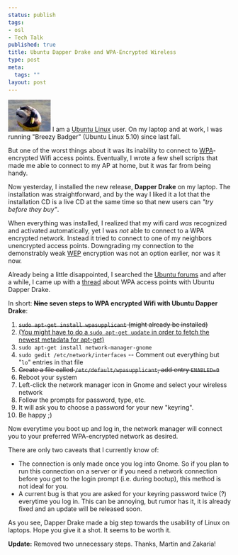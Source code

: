 ```yaml
--- 
status: publish
tags: 
- osl
- Tech Talk
published: true
title: Ubuntu Dapper Drake and WPA-Encrypted Wireless
type: post
meta: 
  tags: ""
layout: post
---
```

<img id="image74" src="/media/wp/2006/06/ente.thumbnail.jpg" alt="Drake: a Male duck, from wikipedia" />
I am a <a href="http://ubuntu.com">Ubuntu Linux</a> user. On my laptop and at work, I was running "Breezy Badger" (Ubuntu Linux 5.10) since last fall.

But one of the worst things about it was its inability to connect to <a href="http://en.wikipedia.org/wiki/Wi-Fi_Protected_Access">WPA</a>-encrypted Wifi access points. Eventually, I wrote a few shell scripts that made me able to connect to my AP at home, but it was far from being handy.

Now yesterday, I installed the new release, <strong>Dapper Drake</strong> on my laptop. The installation was straightforward, and by the way I liked it a lot that the installation CD is a live CD at the same time so that new users can <em>"try before they buy"</em>.

When everything was installed, I realized that my wifi card <em>was</em> recognized and activated automatically, yet I was <em>not</em> able to connect to a WPA encrypted network. Instead it tried to connect to one of my neighbors unencrypted access points. Downgrading my connection to the demonstrably weak <a href="http://en.wikipedia.org/wiki/Wired_Equivalent_Privacy">WEP</a> encryption was not an option earlier, nor was it now.

Already being a little disappointed, I searched the <a href="http://ubuntuforums.org">Ubuntu forums</a> and after a while, I came up with a <a href="http://www.ubuntuforums.org/showthread.php?p=1035708">thread</a> about WPA access points with Ubuntu Dapper Drake.

In short: <strong><del datetime="2006-06-20T16:53:11+00:00">Nine</del> seven steps to WPA encrypted Wifi with Ubuntu Dapper Drake</strong>:
<ol>
	<li><del datetime="2006-06-20T16:53:11+00:00"><code>sudo apt-get install wpasupplicant</code> (might already be installed)</del></li>
	<li><ins datetime="2006-06-27T21:54:04+00:00">(You might have to do a <code>sudo apt-get update</code> in order to fetch the newest metadata for apt-get)</ins></li>
	<li><code>sudo apt-get install network-manager-gnome</code></li>
	<li><code>sudo gedit /etc/network/interfaces</code>  -- Comment out everything but "<code>lo</code>" entries in that file</li>
	<li><del datetime="2006-06-20T16:53:11+00:00">Create a file called <code>/etc/default/wpasupplicant</code>, add entry <code>ENABLED=0</code></del></li>
	<li>Reboot your system</li>
	<li>Left-click the network manager icon in Gnome and select your wireless network</li>
	<li>Follow the prompts for password, type, etc.</li>
	<li>It will ask you to choose a password for your new "keyring".</li>
	<li>Be happy ;)</li>
</ol>

Now everytime you boot up and log in, the network manager will connect you to your preferred WPA-encrypted network as desired.

There are only two caveats that I currently know of:
<ul>
	<li>The connection is only made once you log into Gnome. So if you plan to run this connection on a server or if you need a network connection before you get to the login prompt (i.e. during bootup), this method is not ideal for you.</li>
	<li>A current bug is that you are asked for your keyring password twice (?) everytime you log in. This can be annoying, but rumor has it, it is already fixed and an update will be released soon.</li>
</ul>

As you see, Dapper Drake made a big step towards the usability of Linux on laptops. Hope you give it a shot. It seems to be worth it.

<strong>Update:</strong> Removed two unnecessary steps. Thanks, Martin and Zakaria!
